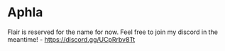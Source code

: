 # Aphla
Flair is reserved for the name for now.
Feel free to join my discord in the meantime! - https://discord.gg/UCpRrbv8Tt
